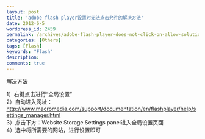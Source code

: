 ```yaml
---
layout: post
title: 'adobe flash player设置时无法点击允许的解决方法'
date: 2012-6-5
wordpress_id: 2459
permalink: /archives/adobe-flash-player-does-not-click-on-allow-solution.html
categories: [Others]
tags: [Flash]
keywords: "Flash"
description: 
comments: true
---
```

解决方法

1）右键点击进行“全局设置”    
2）自动进入网址：<http://www.macromedia.com/support/documentation/en/flashplayer/help/settings_manager.html>    
3）点击下方：Website Storage Settings panel进入全局设置页面    
4）选中将所需要的网站，进行设置即可    

